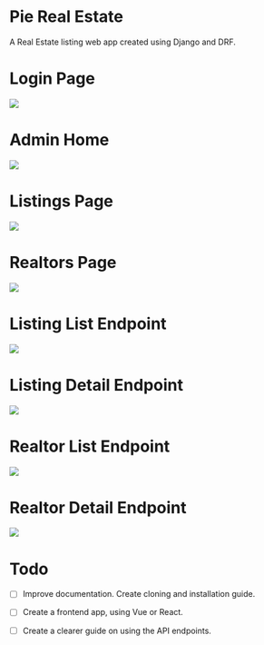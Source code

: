 # Pie Real Estate

A Real Estate listing web app created using Django and DRF. 

# Login Page
![](https://i.imgur.com/Pgz3wQl.png)

# Admin Home
![](https://i.imgur.com/Eq1Qdjf.png)

# Listings Page
![](https://i.imgur.com/81U7SOG.png)

# Realtors Page
![](https://i.imgur.com/587ob2V.png)

# Listing List Endpoint
![](https://i.imgur.com/kTVoWWW.png)

# Listing Detail Endpoint
![](https://i.imgur.com/zbt61TF.png)

# Realtor List Endpoint
![](https://i.imgur.com/6KZ8ogY.png)


# Realtor Detail Endpoint
![](https://i.imgur.com/eZCPSmd.png)


# Todo
- [ ] Improve documentation. Create cloning and installation guide.
- [ ] Create a frontend app, using Vue or React.
- [ ] Create a clearer guide on using the API endpoints.


